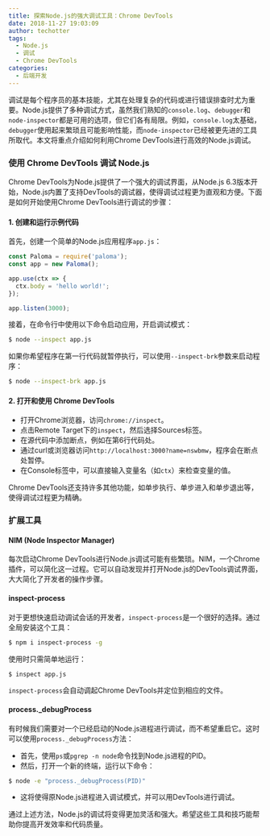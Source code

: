 ```yaml
---
title: 探索Node.js的强大调试工具：Chrome DevTools
date: 2018-11-27 19:03:09
author: techotter
tags:
  - Node.js
  - 调试
  - Chrome DevTools
categories:
  - 后端开发
---
```


调试是每个程序员的基本技能，尤其在处理复杂的代码或进行错误排查时尤为重要。Node.js提供了多种调试方式，虽然我们熟知的`console.log`、`debugger`和`node-inspector`都是可用的选项，但它们各有局限。例如，`console.log`太基础，`debugger`使用起来繁琐且可能影响性能，而`node-inspector`已经被更先进的工具所取代。本文将重点介绍如何利用Chrome DevTools进行高效的Node.js调试。

<!-- more -->

### 使用 Chrome DevTools 调试 Node.js

Chrome DevTools为Node.js提供了一个强大的调试界面，从Node.js 6.3版本开始，Node.js内置了支持DevTools的调试器，使得调试过程更为直观和方便。下面是如何开始使用Chrome DevTools进行调试的步骤：

#### 1. 创建和运行示例代码

首先，创建一个简单的Node.js应用程序`app.js`：

```javascript
const Paloma = require('paloma');
const app = new Paloma();

app.use(ctx => {
  ctx.body = 'hello world!';
});

app.listen(3000);
```

接着，在命令行中使用以下命令启动应用，开启调试模式：

```bash
$ node --inspect app.js
```

如果你希望程序在第一行代码就暂停执行，可以使用`--inspect-brk`参数来启动程序：

```bash
$ node --inspect-brk app.js
```

#### 2. 打开和使用 Chrome DevTools

- 打开Chrome浏览器，访问`chrome://inspect`。
- 点击Remote Target下的`inspect`，然后选择Sources标签。
- 在源代码中添加断点，例如在第6行代码处。
- 通过curl或浏览器访问`http://localhost:3000?name=nswbmw`，程序会在断点处暂停。
- 在Console标签中，可以直接输入变量名（如`ctx`）来检查变量的值。

Chrome DevTools还支持许多其他功能，如单步执行、单步进入和单步退出等，使得调试过程更为精确。

### 扩展工具

#### NIM (Node Inspector Manager)

每次启动Chrome DevTools进行Node.js调试可能有些繁琐。NIM，一个Chrome插件，可以简化这一过程。它可以自动发现并打开Node.js的DevTools调试界面，大大简化了开发者的操作步骤。

#### inspect-process

对于更想快速启动调试会话的开发者，`inspect-process`是一个很好的选择。通过全局安装这个工具：

```bash
$ npm i inspect-process -g
```

使用时只需简单地运行：

```bash
$ inspect app.js
```

`inspect-process`会自动调起Chrome DevTools并定位到相应的文件。

#### process._debugProcess

有时候我们需要对一个已经启动的Node.js进程进行调试，而不希望重启它。这时可以使用`process._debugProcess`方法：

- 首先，使用`ps`或`pgrep -n node`命令找到Node.js进程的PID。
- 然后，打开一个新的终端，运行以下命令：

```bash
$ node -e "process._debugProcess(PID)"
```

- 这将使得原Node.js进程进入调试模式，并可以用DevTools进行调试。

通过上述方法，Node.js的调试将变得更加灵活和强大。希望这些工具和技巧能帮助你提高开发效率和代码质量。
